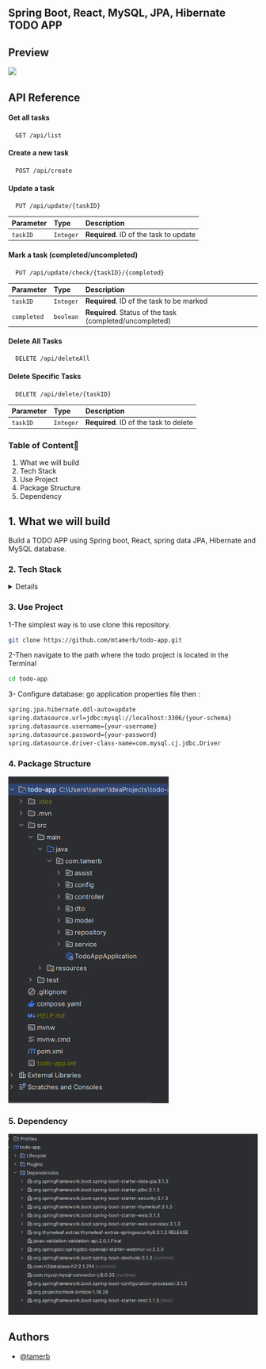 ﻿## Spring Boot, React, MySQL, JPA, Hibernate TODO APP


## Preview

![](src/main/resources/static/todo-preview.gif)


## API Reference

#### Get all tasks

```http
  GET /api/list
```


#### Create a new task

```http
  POST /api/create
```


#### Update a task

```http
  PUT /api/update/{taskID}
```

| Parameter | Type     | Description                |
| :-------- | :------- | :------------------------- |
| `taskID` | `Integer` | **Required**. ID of the task to update |

#### Mark a task (completed/uncompleted)

```http
  PUT /api/update/check/{taskID}/{completed}
```

| Parameter | Type     | Description                |
| :-------- | :------- | :------------------------- |
| `taskID` | `Integer` | **Required**.  ID of the task to be marked |
| `completed` | `boolean` | **Required**. Status of the task (completed/uncompleted) |


#### Delete All Tasks
```http
  DELETE /api/deleteAll
```

#### Delete Specific Tasks

```http
  DELETE /api/delete/{taskID}
```

| Parameter | Type     | Description                |
| :-------- | :------- | :------------------------- |
| `taskID` | `Integer` | **Required**. ID of the task to delete |



### Table of Content🚀️

1. What we will build
2. Tech Stack
3. Use Project
4. Package Structure
5. Dependency


## 1. What we will build

Build a TODO APP using Spring boot, React,  spring data JPA, Hibernate and MySQL database.


### 2. Tech Stack

<details>

- [Java](https://www.java.com/tr/) - Java is a powerful general-purpose programming language-
- [Spring](https://spring.io) - The Spring Framework is an application framework and inversion of control container for the Java platform.
- [React](https://react.dev/) - React is an open source javascript library for creating user interfaces.
- [MySQL](https://dev.mysql.com/downloads/installer/) - MySQL Database is a client/server system that consists of a multithreaded SQL server that supports different back ends, several different client programs and libraries, administrative tools, and a wide range of application-programming interfaces (APIs).
- [Jpa](https://spring.io/projects/spring-data-jpa) -The Java Persistence API (JPA) is a specification of Java. It is used to persist data between Java object and relational database.
- [Maven](https://maven.apache.org) - Apache Maven is a software project management and comprehension tool. Based on the concept of a project object model (POM), Maven can manage a project's build, reporting and documentation from a central piece of information.
- [Postman](https://www.postman.com) - Postman is an API platform for building and using APIs.
- [Lombok](https://projectlombok.org/download) - Project Lombok (from now on, Lombok) is an annotation-based Java
  library that allows you to reduce boilerplate code.
- [Intellij Idea](https://www.jetbrains.com/idea/) - IntelliJ IDEA is an Integrated Development Environment (IDE) for
  JVM languages designed to maximize developer productivity.

</details>

### 3. Use Project

1-The simplest way is to use clone this repository.

```sh
git clone https://github.com/mtamerb/todo-app.git
```
2-Then navigate to the path where the todo project is located in the Terminal
```sh
cd todo-app
```
3- Configure database:
go application properties file then :

```sh
spring.jpa.hibernate.ddl-auto=update
spring.datasource.url=jdbc:mysql://localhost:3306/{your-schema}
spring.datasource.username={your-username}
spring.datasource.password={your-password}
spring.datasource.driver-class-name=com.mysql.cj.jdbc.Driver
```


### 4. Package Structure

![](src/main/resources/static/todo-structure.png)

### 5. Dependency 

![](src/main/resources/static/todo-dependency.png)



## Authors

- [@tamerb](https://github.com/mtamerb)


